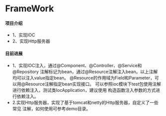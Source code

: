 # FrameWork

#### 项目介绍
- 1、实现IOC
- 2、实现Http服务器

#### 目前进展
- 1、实现IOC注入，通过@Component、@Controller、@Service和@Repository
注解标记为bean，通过@Resource注解注入bean。以上注解均可以注入value指定bean。
@Resource的作用域为Field和Parameter，可以用@Resource注解指定bean实现接口。
可以参照ioc模块下test包使用注解进行依赖注入，测试类IocApplication，建议使用
构造函数注入参数的方式进行依赖注入。
- 2.实现Http服务器，实现了基于tomcat和netty的Http服务器，自定义了一些常见
注解，如何使用可参考demo目录。
